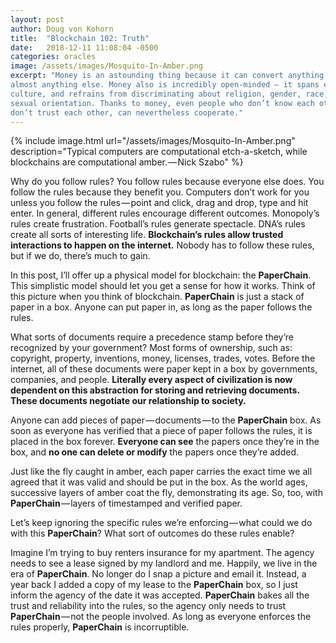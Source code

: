 ```yaml
---
layout: post
author: Doug von Kohorn
title:  "Blockchain 102: Truth"
date:   2018-12-11 11:08:04 -0500
categories: oracles
image: /assets/images/Mosquito-In-Amber.png
excerpt: "Money is an astounding thing because it can convert anything into
almost anything else. Money also is incredibly open-minded — it spans every
culture, and refrains from discriminating about religion, gender, race, age or
sexual orientation. Thanks to money, even people who don’t know each other, and
don’t trust each other, can nevertheless cooperate."
---
```


{% include image.html url="/assets/images/Mosquito-In-Amber.png" description="Typical computers are computational etch-a-sketch, while blockchains are computational amber. — Nick Szabo" %}

Why do you follow rules? You follow rules because everyone else does. You follow
the rules because they benefit you. Computers don’t work for you unless you
follow the rules — point and click, drag and drop, type and hit enter. In
general, different rules encourage different outcomes. Monopoly’s rules create
frustration. Football’s rules generate spectacle. DNA’s rules create all sorts
of interesting life. **Blockchain’s rules allow trusted interactions to happen
on the internet.** Nobody has to follow these rules, but if we do, there’s much
to gain.

In this post, I’ll offer up a physical model for blockchain: the **PaperChain**.
This simplistic model should let you get a sense for how it works. Think of this
picture when you think of blockchain. **PaperChain** is just a stack of paper in
a box. Anyone can put paper in, as long as the paper follows the rules.

What sorts of documents require a precedence stamp before they’re recognized by
your government? Most forms of ownership, such as: copyright, property,
inventions, money, licenses, trades, votes. Before the internet, all of these
documents were paper kept in a box by governments, companies, and people.
**Literally every aspect of civilization is now dependent on this abstraction
for storing and retrieving documents. These documents negotiate our relationship
to society.**

Anyone can add pieces of paper — documents — to the **PaperChain** box. As soon
as everyone has verified that a piece of paper follows the rules, it is placed
in the box forever. **Everyone can see** the papers once they’re in the box, and
**no one can delete or modify** the papers once they’re added.

Just like the fly caught in amber, each paper carries the exact time we all
agreed that it was valid and should be put in the box. As the world ages,
successive layers of amber coat the fly, demonstrating its age. So, too, with
**PaperChain** — layers of timestamped and verified paper.

Let’s keep ignoring the specific rules we’re enforcing — what could we do with
this **PaperChain**? What sort of outcomes do these rules enable?

Imagine I’m trying to buy renters insurance for my apartment. The agency needs
to see a lease signed by my landlord and me. Happily, we live in the era of
**PaperChain**. No longer do I snap a picture and email it. Instead, a year back
I added a copy of my lease to the **PaperChain** box, so I just inform the
agency of the date it was accepted. **PaperChain** bakes all the trust and
reliability into the rules, so the agency only needs to trust
**PaperChain** — not the people involved. As long as everyone enforces the rules
properly, **PaperChain** is incorruptible.
